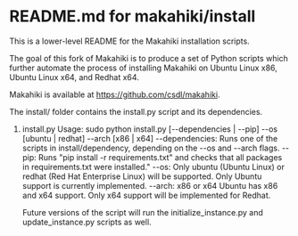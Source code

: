 README.md for makahiki/install
===============================

This is a lower-level README for the Makahiki installation scripts.

The goal of this fork of Makahiki is to produce a set of 
Python scripts which further automate the process of installing 
Makahiki on Ubuntu Linux x86, Ubuntu Linux x64, and Redhat x64.

Makahiki is available at https://github.com/csdl/makahiki.

The install/ folder contains the install.py script and its dependencies.
1. install.py
   Usage: sudo python install.py [--dependencies | --pip] --os [ubuntu | redhat] --arch [x86 | x64]
   --dependencies: Runs one of the scripts in install/dependency,
                   depending on the --os and --arch flags.
   --pip: Runs "pip install -r requirements.txt" and checks that all 
          packages in requirements.txt were installed."
   --os: Only ubuntu (Ubuntu Linux) or redhat (Red Hat Enterprise Linux) 
         will be supported. Only Ubuntu support is currently implemented.
   --arch: x86 or x64
         Ubuntu has x86 and x64 support.
         Only x64 support will be implemented for Redhat.

   Future versions of the script will run the initialize_instance.py 
   and update_instance.py scripts as well.
